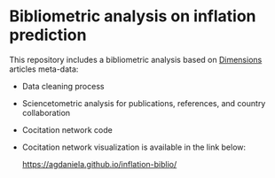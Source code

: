 # Bibliometric analysis on inflation prediction


This repository includes a bibliometric analysis based on [Dimensions](https://app.dimensions.ai/) articles meta-data:

* Data cleaning process
* Sciencetometric analysis for publications, references, and country collaboration
* Cocitation network code
* Cocitation network visualization is available in the link below:
  
     <https://agdaniela.github.io/inflation-biblio/>  

